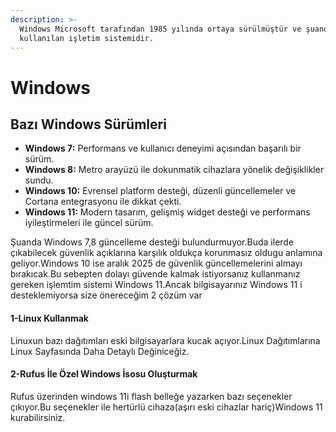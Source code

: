 ```yaml
---
description: >-
  Windows Microsoft tarafından 1985 yılında ortaya sürülmüştür ve şuanda en çok
  kullanılan işletim sistemidir.
---
```


# Windows

## **Bazı Windows Sürümleri**

* **Windows 7:** Performans ve kullanıcı deneyimi açısından başarılı bir sürüm.
* **Windows 8:** Metro arayüzü ile dokunmatik cihazlara yönelik değişiklikler sundu.
* **Windows 10:** Evrensel platform desteği, düzenli güncellemeler ve Cortana entegrasyonu ile dikkat çekti.
* **Windows 11:** Modern tasarım, gelişmiş widget desteği ve performans iyileştirmeleri ile güncel sürüm.

Şuanda Windows 7,8 güncelleme desteği bulundurmuyor.Buda ilerde çıkabilecek güvenlik açıklarına karşılık oldukça korunmasız oldugu anlamına geliyor.Windows 10 ise aralık 2025 de güvenlik güncellemelerini almayı bırakıcak.Bu sebepten dolayı güvende kalmak istiyorsanız kullanmanız gereken işlemtim sistemi Windows 11.Ancak bilgisayarınız Windows 11 i desteklemiyorsa size önereceğim 2 çözüm var

#### 1-Linux Kullanmak

Linuxun bazı dağıtımları eski bilgisayarlara kucak açıyor.Linux Dağıtımlarına Linux Sayfasında Daha Detaylı Değiniceğiz.

#### 2-Rufus İle Özel Windows İsosu Oluşturmak

Rufus üzerinden windows 11i flash belleğe yazarken bazı seçenekler çıkıyor.Bu seçenekler ile hertürlü cihaza(aşırı eski cihazlar hariç)Windows 11 kurabilirsiniz.
